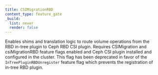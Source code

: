 ```yaml
---
title: CSIMigrationRBD
content_type: feature_gate
_build:
  list: never
  render: false
---
```

Enables shims and translation logic to route volume
operations from the RBD in-tree plugin to Ceph RBD CSI plugin. Requires
CSIMigration and csiMigrationRBD feature flags enabled and Ceph CSI plugin
installed and configured in the cluster. This flag has been deprecated in
favor of the `InTreePluginRBDUnregister` feature flag which prevents the registration of
in-tree RBD plugin.
